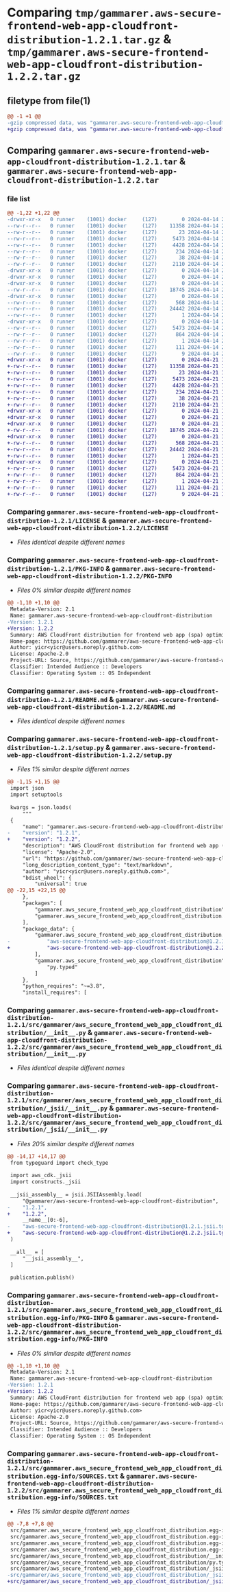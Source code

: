 # Comparing `tmp/gammarer.aws-secure-frontend-web-app-cloudfront-distribution-1.2.1.tar.gz` & `tmp/gammarer.aws-secure-frontend-web-app-cloudfront-distribution-1.2.2.tar.gz`

## filetype from file(1)

```diff
@@ -1 +1 @@
-gzip compressed data, was "gammarer.aws-secure-frontend-web-app-cloudfront-distribution-1.2.1.tar", last modified: Sun Apr 14 23:00:27 2024, max compression
+gzip compressed data, was "gammarer.aws-secure-frontend-web-app-cloudfront-distribution-1.2.2.tar", last modified: Sun Apr 21 18:23:16 2024, max compression
```

## Comparing `gammarer.aws-secure-frontend-web-app-cloudfront-distribution-1.2.1.tar` & `gammarer.aws-secure-frontend-web-app-cloudfront-distribution-1.2.2.tar`

### file list

```diff
@@ -1,22 +1,22 @@
-drwxr-xr-x   0 runner    (1001) docker     (127)        0 2024-04-14 23:00:27.739603 gammarer.aws-secure-frontend-web-app-cloudfront-distribution-1.2.1/
--rw-r--r--   0 runner    (1001) docker     (127)    11358 2024-04-14 23:00:16.000000 gammarer.aws-secure-frontend-web-app-cloudfront-distribution-1.2.1/LICENSE
--rw-r--r--   0 runner    (1001) docker     (127)       23 2024-04-14 23:00:16.000000 gammarer.aws-secure-frontend-web-app-cloudfront-distribution-1.2.1/MANIFEST.in
--rw-r--r--   0 runner    (1001) docker     (127)     5473 2024-04-14 23:00:27.739603 gammarer.aws-secure-frontend-web-app-cloudfront-distribution-1.2.1/PKG-INFO
--rw-r--r--   0 runner    (1001) docker     (127)     4428 2024-04-14 23:00:16.000000 gammarer.aws-secure-frontend-web-app-cloudfront-distribution-1.2.1/README.md
--rw-r--r--   0 runner    (1001) docker     (127)      234 2024-04-14 23:00:16.000000 gammarer.aws-secure-frontend-web-app-cloudfront-distribution-1.2.1/pyproject.toml
--rw-r--r--   0 runner    (1001) docker     (127)       38 2024-04-14 23:00:27.739603 gammarer.aws-secure-frontend-web-app-cloudfront-distribution-1.2.1/setup.cfg
--rw-r--r--   0 runner    (1001) docker     (127)     2110 2024-04-14 23:00:16.000000 gammarer.aws-secure-frontend-web-app-cloudfront-distribution-1.2.1/setup.py
-drwxr-xr-x   0 runner    (1001) docker     (127)        0 2024-04-14 23:00:27.739603 gammarer.aws-secure-frontend-web-app-cloudfront-distribution-1.2.1/src/
-drwxr-xr-x   0 runner    (1001) docker     (127)        0 2024-04-14 23:00:27.739603 gammarer.aws-secure-frontend-web-app-cloudfront-distribution-1.2.1/src/gammarer/
-drwxr-xr-x   0 runner    (1001) docker     (127)        0 2024-04-14 23:00:27.739603 gammarer.aws-secure-frontend-web-app-cloudfront-distribution-1.2.1/src/gammarer/aws_secure_frontend_web_app_cloudfront_distribution/
--rw-r--r--   0 runner    (1001) docker     (127)    18745 2024-04-14 23:00:16.000000 gammarer.aws-secure-frontend-web-app-cloudfront-distribution-1.2.1/src/gammarer/aws_secure_frontend_web_app_cloudfront_distribution/__init__.py
-drwxr-xr-x   0 runner    (1001) docker     (127)        0 2024-04-14 23:00:27.739603 gammarer.aws-secure-frontend-web-app-cloudfront-distribution-1.2.1/src/gammarer/aws_secure_frontend_web_app_cloudfront_distribution/_jsii/
--rw-r--r--   0 runner    (1001) docker     (127)      568 2024-04-14 23:00:16.000000 gammarer.aws-secure-frontend-web-app-cloudfront-distribution-1.2.1/src/gammarer/aws_secure_frontend_web_app_cloudfront_distribution/_jsii/__init__.py
--rw-r--r--   0 runner    (1001) docker     (127)    24442 2024-04-14 23:00:16.000000 gammarer.aws-secure-frontend-web-app-cloudfront-distribution-1.2.1/src/gammarer/aws_secure_frontend_web_app_cloudfront_distribution/_jsii/aws-secure-frontend-web-app-cloudfront-distribution@1.2.1.jsii.tgz
--rw-r--r--   0 runner    (1001) docker     (127)        1 2024-04-14 23:00:16.000000 gammarer.aws-secure-frontend-web-app-cloudfront-distribution-1.2.1/src/gammarer/aws_secure_frontend_web_app_cloudfront_distribution/py.typed
-drwxr-xr-x   0 runner    (1001) docker     (127)        0 2024-04-14 23:00:27.739603 gammarer.aws-secure-frontend-web-app-cloudfront-distribution-1.2.1/src/gammarer.aws_secure_frontend_web_app_cloudfront_distribution.egg-info/
--rw-r--r--   0 runner    (1001) docker     (127)     5473 2024-04-14 23:00:27.000000 gammarer.aws-secure-frontend-web-app-cloudfront-distribution-1.2.1/src/gammarer.aws_secure_frontend_web_app_cloudfront_distribution.egg-info/PKG-INFO
--rw-r--r--   0 runner    (1001) docker     (127)      864 2024-04-14 23:00:27.000000 gammarer.aws-secure-frontend-web-app-cloudfront-distribution-1.2.1/src/gammarer.aws_secure_frontend_web_app_cloudfront_distribution.egg-info/SOURCES.txt
--rw-r--r--   0 runner    (1001) docker     (127)        1 2024-04-14 23:00:27.000000 gammarer.aws-secure-frontend-web-app-cloudfront-distribution-1.2.1/src/gammarer.aws_secure_frontend_web_app_cloudfront_distribution.egg-info/dependency_links.txt
--rw-r--r--   0 runner    (1001) docker     (127)      111 2024-04-14 23:00:27.000000 gammarer.aws-secure-frontend-web-app-cloudfront-distribution-1.2.1/src/gammarer.aws_secure_frontend_web_app_cloudfront_distribution.egg-info/requires.txt
--rw-r--r--   0 runner    (1001) docker     (127)        9 2024-04-14 23:00:27.000000 gammarer.aws-secure-frontend-web-app-cloudfront-distribution-1.2.1/src/gammarer.aws_secure_frontend_web_app_cloudfront_distribution.egg-info/top_level.txt
+drwxr-xr-x   0 runner    (1001) docker     (127)        0 2024-04-21 18:23:16.695970 gammarer.aws-secure-frontend-web-app-cloudfront-distribution-1.2.2/
+-rw-r--r--   0 runner    (1001) docker     (127)    11358 2024-04-21 18:23:03.000000 gammarer.aws-secure-frontend-web-app-cloudfront-distribution-1.2.2/LICENSE
+-rw-r--r--   0 runner    (1001) docker     (127)       23 2024-04-21 18:23:03.000000 gammarer.aws-secure-frontend-web-app-cloudfront-distribution-1.2.2/MANIFEST.in
+-rw-r--r--   0 runner    (1001) docker     (127)     5473 2024-04-21 18:23:16.695970 gammarer.aws-secure-frontend-web-app-cloudfront-distribution-1.2.2/PKG-INFO
+-rw-r--r--   0 runner    (1001) docker     (127)     4428 2024-04-21 18:23:03.000000 gammarer.aws-secure-frontend-web-app-cloudfront-distribution-1.2.2/README.md
+-rw-r--r--   0 runner    (1001) docker     (127)      234 2024-04-21 18:23:03.000000 gammarer.aws-secure-frontend-web-app-cloudfront-distribution-1.2.2/pyproject.toml
+-rw-r--r--   0 runner    (1001) docker     (127)       38 2024-04-21 18:23:16.695970 gammarer.aws-secure-frontend-web-app-cloudfront-distribution-1.2.2/setup.cfg
+-rw-r--r--   0 runner    (1001) docker     (127)     2110 2024-04-21 18:23:03.000000 gammarer.aws-secure-frontend-web-app-cloudfront-distribution-1.2.2/setup.py
+drwxr-xr-x   0 runner    (1001) docker     (127)        0 2024-04-21 18:23:16.695970 gammarer.aws-secure-frontend-web-app-cloudfront-distribution-1.2.2/src/
+drwxr-xr-x   0 runner    (1001) docker     (127)        0 2024-04-21 18:23:16.695970 gammarer.aws-secure-frontend-web-app-cloudfront-distribution-1.2.2/src/gammarer/
+drwxr-xr-x   0 runner    (1001) docker     (127)        0 2024-04-21 18:23:16.695970 gammarer.aws-secure-frontend-web-app-cloudfront-distribution-1.2.2/src/gammarer/aws_secure_frontend_web_app_cloudfront_distribution/
+-rw-r--r--   0 runner    (1001) docker     (127)    18745 2024-04-21 18:23:03.000000 gammarer.aws-secure-frontend-web-app-cloudfront-distribution-1.2.2/src/gammarer/aws_secure_frontend_web_app_cloudfront_distribution/__init__.py
+drwxr-xr-x   0 runner    (1001) docker     (127)        0 2024-04-21 18:23:16.695970 gammarer.aws-secure-frontend-web-app-cloudfront-distribution-1.2.2/src/gammarer/aws_secure_frontend_web_app_cloudfront_distribution/_jsii/
+-rw-r--r--   0 runner    (1001) docker     (127)      568 2024-04-21 18:23:03.000000 gammarer.aws-secure-frontend-web-app-cloudfront-distribution-1.2.2/src/gammarer/aws_secure_frontend_web_app_cloudfront_distribution/_jsii/__init__.py
+-rw-r--r--   0 runner    (1001) docker     (127)    24442 2024-04-21 18:23:03.000000 gammarer.aws-secure-frontend-web-app-cloudfront-distribution-1.2.2/src/gammarer/aws_secure_frontend_web_app_cloudfront_distribution/_jsii/aws-secure-frontend-web-app-cloudfront-distribution@1.2.2.jsii.tgz
+-rw-r--r--   0 runner    (1001) docker     (127)        1 2024-04-21 18:23:03.000000 gammarer.aws-secure-frontend-web-app-cloudfront-distribution-1.2.2/src/gammarer/aws_secure_frontend_web_app_cloudfront_distribution/py.typed
+drwxr-xr-x   0 runner    (1001) docker     (127)        0 2024-04-21 18:23:16.695970 gammarer.aws-secure-frontend-web-app-cloudfront-distribution-1.2.2/src/gammarer.aws_secure_frontend_web_app_cloudfront_distribution.egg-info/
+-rw-r--r--   0 runner    (1001) docker     (127)     5473 2024-04-21 18:23:16.000000 gammarer.aws-secure-frontend-web-app-cloudfront-distribution-1.2.2/src/gammarer.aws_secure_frontend_web_app_cloudfront_distribution.egg-info/PKG-INFO
+-rw-r--r--   0 runner    (1001) docker     (127)      864 2024-04-21 18:23:16.000000 gammarer.aws-secure-frontend-web-app-cloudfront-distribution-1.2.2/src/gammarer.aws_secure_frontend_web_app_cloudfront_distribution.egg-info/SOURCES.txt
+-rw-r--r--   0 runner    (1001) docker     (127)        1 2024-04-21 18:23:16.000000 gammarer.aws-secure-frontend-web-app-cloudfront-distribution-1.2.2/src/gammarer.aws_secure_frontend_web_app_cloudfront_distribution.egg-info/dependency_links.txt
+-rw-r--r--   0 runner    (1001) docker     (127)      111 2024-04-21 18:23:16.000000 gammarer.aws-secure-frontend-web-app-cloudfront-distribution-1.2.2/src/gammarer.aws_secure_frontend_web_app_cloudfront_distribution.egg-info/requires.txt
+-rw-r--r--   0 runner    (1001) docker     (127)        9 2024-04-21 18:23:16.000000 gammarer.aws-secure-frontend-web-app-cloudfront-distribution-1.2.2/src/gammarer.aws_secure_frontend_web_app_cloudfront_distribution.egg-info/top_level.txt
```

### Comparing `gammarer.aws-secure-frontend-web-app-cloudfront-distribution-1.2.1/LICENSE` & `gammarer.aws-secure-frontend-web-app-cloudfront-distribution-1.2.2/LICENSE`

 * *Files identical despite different names*

### Comparing `gammarer.aws-secure-frontend-web-app-cloudfront-distribution-1.2.1/PKG-INFO` & `gammarer.aws-secure-frontend-web-app-cloudfront-distribution-1.2.2/PKG-INFO`

 * *Files 0% similar despite different names*

```diff
@@ -1,10 +1,10 @@
 Metadata-Version: 2.1
 Name: gammarer.aws-secure-frontend-web-app-cloudfront-distribution
-Version: 1.2.1
+Version: 1.2.2
 Summary: AWS CloudFront distribution for frontend web app (spa) optimized.
 Home-page: https://github.com/gammarer/aws-secure-frontend-web-app-cloudfront-distribution.git
 Author: yicr<yicr@users.noreply.github.com>
 License: Apache-2.0
 Project-URL: Source, https://github.com/gammarer/aws-secure-frontend-web-app-cloudfront-distribution.git
 Classifier: Intended Audience :: Developers
 Classifier: Operating System :: OS Independent
```

### Comparing `gammarer.aws-secure-frontend-web-app-cloudfront-distribution-1.2.1/README.md` & `gammarer.aws-secure-frontend-web-app-cloudfront-distribution-1.2.2/README.md`

 * *Files identical despite different names*

### Comparing `gammarer.aws-secure-frontend-web-app-cloudfront-distribution-1.2.1/setup.py` & `gammarer.aws-secure-frontend-web-app-cloudfront-distribution-1.2.2/setup.py`

 * *Files 1% similar despite different names*

```diff
@@ -1,15 +1,15 @@
 import json
 import setuptools
 
 kwargs = json.loads(
     """
 {
     "name": "gammarer.aws-secure-frontend-web-app-cloudfront-distribution",
-    "version": "1.2.1",
+    "version": "1.2.2",
     "description": "AWS CloudFront distribution for frontend web app (spa) optimized.",
     "license": "Apache-2.0",
     "url": "https://github.com/gammarer/aws-secure-frontend-web-app-cloudfront-distribution.git",
     "long_description_content_type": "text/markdown",
     "author": "yicr<yicr@users.noreply.github.com>",
     "bdist_wheel": {
         "universal": true
@@ -22,15 +22,15 @@
     },
     "packages": [
         "gammarer.aws_secure_frontend_web_app_cloudfront_distribution",
         "gammarer.aws_secure_frontend_web_app_cloudfront_distribution._jsii"
     ],
     "package_data": {
         "gammarer.aws_secure_frontend_web_app_cloudfront_distribution._jsii": [
-            "aws-secure-frontend-web-app-cloudfront-distribution@1.2.1.jsii.tgz"
+            "aws-secure-frontend-web-app-cloudfront-distribution@1.2.2.jsii.tgz"
         ],
         "gammarer.aws_secure_frontend_web_app_cloudfront_distribution": [
             "py.typed"
         ]
     },
     "python_requires": "~=3.8",
     "install_requires": [
```

### Comparing `gammarer.aws-secure-frontend-web-app-cloudfront-distribution-1.2.1/src/gammarer/aws_secure_frontend_web_app_cloudfront_distribution/__init__.py` & `gammarer.aws-secure-frontend-web-app-cloudfront-distribution-1.2.2/src/gammarer/aws_secure_frontend_web_app_cloudfront_distribution/__init__.py`

 * *Files identical despite different names*

### Comparing `gammarer.aws-secure-frontend-web-app-cloudfront-distribution-1.2.1/src/gammarer/aws_secure_frontend_web_app_cloudfront_distribution/_jsii/__init__.py` & `gammarer.aws-secure-frontend-web-app-cloudfront-distribution-1.2.2/src/gammarer/aws_secure_frontend_web_app_cloudfront_distribution/_jsii/__init__.py`

 * *Files 20% similar despite different names*

```diff
@@ -14,17 +14,17 @@
 from typeguard import check_type
 
 import aws_cdk._jsii
 import constructs._jsii
 
 __jsii_assembly__ = jsii.JSIIAssembly.load(
     "@gammarer/aws-secure-frontend-web-app-cloudfront-distribution",
-    "1.2.1",
+    "1.2.2",
     __name__[0:-6],
-    "aws-secure-frontend-web-app-cloudfront-distribution@1.2.1.jsii.tgz",
+    "aws-secure-frontend-web-app-cloudfront-distribution@1.2.2.jsii.tgz",
 )
 
 __all__ = [
     "__jsii_assembly__",
 ]
 
 publication.publish()
```

### Comparing `gammarer.aws-secure-frontend-web-app-cloudfront-distribution-1.2.1/src/gammarer.aws_secure_frontend_web_app_cloudfront_distribution.egg-info/PKG-INFO` & `gammarer.aws-secure-frontend-web-app-cloudfront-distribution-1.2.2/src/gammarer.aws_secure_frontend_web_app_cloudfront_distribution.egg-info/PKG-INFO`

 * *Files 0% similar despite different names*

```diff
@@ -1,10 +1,10 @@
 Metadata-Version: 2.1
 Name: gammarer.aws-secure-frontend-web-app-cloudfront-distribution
-Version: 1.2.1
+Version: 1.2.2
 Summary: AWS CloudFront distribution for frontend web app (spa) optimized.
 Home-page: https://github.com/gammarer/aws-secure-frontend-web-app-cloudfront-distribution.git
 Author: yicr<yicr@users.noreply.github.com>
 License: Apache-2.0
 Project-URL: Source, https://github.com/gammarer/aws-secure-frontend-web-app-cloudfront-distribution.git
 Classifier: Intended Audience :: Developers
 Classifier: Operating System :: OS Independent
```

### Comparing `gammarer.aws-secure-frontend-web-app-cloudfront-distribution-1.2.1/src/gammarer.aws_secure_frontend_web_app_cloudfront_distribution.egg-info/SOURCES.txt` & `gammarer.aws-secure-frontend-web-app-cloudfront-distribution-1.2.2/src/gammarer.aws_secure_frontend_web_app_cloudfront_distribution.egg-info/SOURCES.txt`

 * *Files 1% similar despite different names*

```diff
@@ -7,8 +7,8 @@
 src/gammarer.aws_secure_frontend_web_app_cloudfront_distribution.egg-info/SOURCES.txt
 src/gammarer.aws_secure_frontend_web_app_cloudfront_distribution.egg-info/dependency_links.txt
 src/gammarer.aws_secure_frontend_web_app_cloudfront_distribution.egg-info/requires.txt
 src/gammarer.aws_secure_frontend_web_app_cloudfront_distribution.egg-info/top_level.txt
 src/gammarer/aws_secure_frontend_web_app_cloudfront_distribution/__init__.py
 src/gammarer/aws_secure_frontend_web_app_cloudfront_distribution/py.typed
 src/gammarer/aws_secure_frontend_web_app_cloudfront_distribution/_jsii/__init__.py
-src/gammarer/aws_secure_frontend_web_app_cloudfront_distribution/_jsii/aws-secure-frontend-web-app-cloudfront-distribution@1.2.1.jsii.tgz
+src/gammarer/aws_secure_frontend_web_app_cloudfront_distribution/_jsii/aws-secure-frontend-web-app-cloudfront-distribution@1.2.2.jsii.tgz
```

